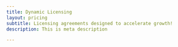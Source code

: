 ```yaml
---
title: Dynamic Licensing
layout: pricing
subtitle: Licensing agreements designed to accelerate growth!
description: This is meta description

---
```

